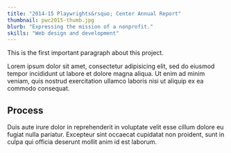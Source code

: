 ```yaml
---
title: "2014-15 Playwrights&rsquo; Center Annual Report"
thumbnail: pwc2015-thumb.jpg
blurb: "Expressing the mission of a nonprofit."
skills: "Web design and development"
---
```


<p class="highlight">This is the first important paragraph about this project.</p>

Lorem ipsum dolor sit amet, consectetur adipisicing elit, sed do eiusmod
tempor incididunt ut labore et dolore magna aliqua. Ut enim ad minim veniam,
quis nostrud exercitation ullamco laboris nisi ut aliquip ex ea commodo
consequat. 

## Process

Duis aute irure dolor in reprehenderit in voluptate velit esse
cillum dolore eu fugiat nulla pariatur. Excepteur sint occaecat cupidatat non
proident, sunt in culpa qui officia deserunt mollit anim id est laborum.

